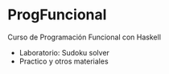 # ProgFuncional
Curso de Programación Funcional con Haskell

* Laboratorio: Sudoku solver
* Practico y otros materiales
